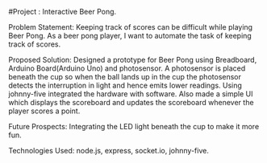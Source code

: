 #Project : Interactive Beer Pong.

Problem Statement: Keeping track of scores can be difficult while playing Beer Pong. As a beer pong player, I want to automate the task of keeping track of scores. 

Proposed Solution: Designed a prototype for Beer Pong using Breadboard, Arduino Board(Arduino Uno) and photosensor. A photosensor is placed beneath the cup so when the ball lands up in the cup the photosensor detects the interruption in light and hence emits lower readings. Using johnny-five integrated the hardware with software. Also made a simple UI which displays the scoreboard and updates the scoreboard whenever the player scores a point.

Future Prospects:  Integrating the LED light beneath the cup to make it more fun.

Technologies Used:  node.js, express, socket.io, johnny-five.  
